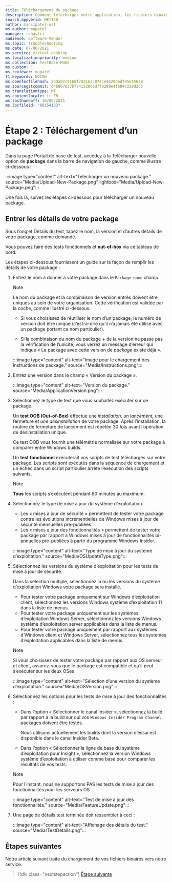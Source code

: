 ```yaml
---
title: Téléchargement du package
description: Comment télécharger votre application, les fichiers binaires et les dépendances sur la base de test
search.appverid: MET150
author: mansipatel-usl
ms.author: mapatel
manager: rshastri
audience: Software-Vendor
ms.topic: troubleshooting
ms.date: 07/06/2021
ms.service: virtual-desktop
ms.localizationpriority: medium
ms.collection: TestBase-M365
ms.custom: ''
ms.reviewer: mapatel
f1.keywords: NOCSH
ms.openlocfilehash: 2bda97c9168f7d3162c07ece4629dad795645638
ms.sourcegitcommit: d4b867e37bf741528ded7fb289e4f6847228d2c5
ms.translationtype: MT
ms.contentlocale: fr-FR
ms.lasthandoff: 10/06/2021
ms.locfileid: "60154133"
---
```

# <a name="step-2-uploading-a-package"></a>Étape 2 : Téléchargement d’un package

Dans la page Portail de base de test, accédez à la Télécharger nouvelle option de **package** dans la barre de navigation de gauche, comme illustré ci-dessous :

:::image type="content" alt-text="Télécharger un nouveau package." source="Media/Upload-New-Package.png" lightbox="Media/Upload-New-Package.png":::

Une fois là, suivez les étapes ci-dessous pour télécharger un nouveau package.

## <a name="enter-details-for-your-package"></a>Entrer les détails de votre package

Sous l’onglet Détails du test, tapez le nom, la version et d’autres détails de votre package, comme demandé.

Vous pouvez faire  des tests fonctionnels et **out-of-box** via ce tableau de bord.

Les étapes ci-dessous fournissent un guide sur la façon de remplir les détails de votre package :

1. Entrez le nom à donner à votre package dans le `Package name` champ.

    > [!NOTE]
    > Le nom du package et la combinaison de version entrés doivent être uniques au sein de votre organisation. Cette vérification est validée par la coche, comme illustré ci-dessous.

    - Si vous choisissez de réutiliser le nom d’un package, le numéro de version doit être unique (c’est-à-dire qu’il n’a jamais été utilisé avec un package portant ce nom particulier).

    - Si la combinaison du nom du package + de la version ne passe pas la vérification de l’unicité, vous verrez un message d’erreur qui indique « Le package avec cette version de *package* existe déjà ».

    :::image type="content" alt-text="Image pour le chargement des instructions de package." source="Media/Instructions.png":::

2. Entrez une version dans le champ « Version du package ».

    :::image type="content" alt-text="Version du package." source="Media/ApplicationVersion.png":::

3. Sélectionnez le type de test que vous souhaitez exécuter sur ce package.

    Un **test OOB (Out-of-Box)** effectue une *installation,* *un* *lancement,* une fermeture et *une désinstallation* de votre package. Après l’installation, la routine de fermeture de lancement est répétée 30 fois avant l’opération de désinstallation unique.

    Ce test OOB vous fournit une télémétrie normalisée sur votre package à comparer entre Windows builds.

    Un **test fonctionnel** exécuterait vos scripts de test téléchargés sur votre package. Les scripts sont exécutés dans la séquence de chargement et un échec dans un script particulier arrête l’exécution des scripts suivants.

    > [!NOTE]
    > **Tous** les scripts s’exécutent pendant 80 minutes au maximum.

4. Sélectionnez le type de mise à jour du système d’exploitation.

    - Les « mises à jour de sécurité » permettent de tester votre package contre les évolutions incrémentielles de Windows mises à jour de sécurité mensuelles pré-publiées.
    - Les « mises à jour des fonctionnalités » permettent de tester votre package par rapport à Windows mises à jour de fonctionnalités bi-annuelles pré-publiées à partir du programme Windows Insider.
    <!---
    Change to the correct picture
    -->
    :::image type="content" alt-text="Type de mise à jour du système d’exploitation." source="Media/OSUpdateType.png":::

5. Sélectionnez les versions du système d’exploitation pour les tests de mise à jour de sécurité.

    Dans la sélection multiple, sélectionnez la ou les versions du système d’exploitation Windows votre package sera installé.

    - Pour tester votre package uniquement sur Windows d’exploitation client, sélectionnez les versions Windows système d’exploitation 11 dans la liste de menus.
    - Pour tester votre package uniquement sur les systèmes d’exploitation Windows Server, sélectionnez les versions Windows système d’exploitation server applicables dans la liste de menus.
    - Pour tester votre package uniquement par rapport aux systèmes d’Windows client et Windows Server, sélectionnez tous les systèmes d’exploitation applicables dans la liste de menus.

    > [!NOTE]
    > Si vous choisissez de tester votre package par rapport aux OS serveur et client, assurez-vous que le package est compatible et qu’il peut s’exécuter sur les deux OSes

    :::image type="content" alt-text="Sélection d’une version du système d’exploitation." source="Media/OSVersion.png":::
    <!---
    Change to the correct picture
    -->

6. Sélectionnez les options pour les tests de mise à jour des fonctionnalités :

    - Dans l’option « Sélectionner le canal Insider », sélectionnez la build par rapport à la build sur qui vos `Windows Insider Program Channel` packages doivent être testés.

      Nous utilisons actuellement les builds dont la version d’essai est disponible dans le canal Insider Beta.

    - Dans l’option « Sélectionner la ligne de base du système d’exploitation pour Insight », sélectionnez la version Windows système d’exploitation à utiliser comme base pour comparer les résultats de vos tests.

    > [!NOTE]
    > Pour l’instant, nous ne supportons PAS les tests de mise à jour des fonctionnalités pour les serveurs OS
    <!---
    Note to actual note format for markdown
    -->
    <!---
    Change to the correct picture
    -->
    :::image type="content" alt-text="Test de mise à jour des fonctionnalités." source="Media/FeatureUpdate.png":::

7. Une page de détails test terminée doit ressembler à ceci :

    :::image type="content" alt-text="Affichage des détails du test." source="Media/TestDetails.png":::

## <a name="next-steps"></a>Étapes suivantes

Notre article suivant traite du chargement de vos fichiers binaires vers notre service.

> [!div class="nextstepaction"]
> [Étape suivante](binaries.md)

<!---
Add button for next page
-->
